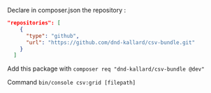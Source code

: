 Declare in composer.json the repository :
``` json
"repositories": [
    {
      "type": "github",
      "url": "https://github.com/dnd-kallard/csv-bundle.git"
    }
  ]
```

Add this package with `composer req "dnd-kallard/csv-bundle @dev"`

Command `bin/console csv:grid [filepath]`

